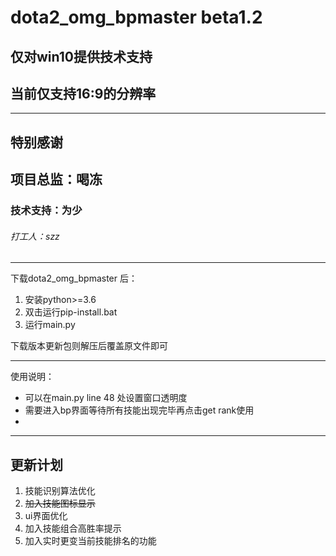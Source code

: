 # dota2_omg_bpmaster beta1.2
## 仅对win10提供技术支持
## 当前仅支持16:9的分辨率
***
## 特别感谢 
## 项目总监：喝冻
### 技术支持：为少
###### 打工人：szz
***
下载dota2_omg_bpmaster 后：
1. 安装python>=3.6
2. 双击运行pip-install.bat
3. 运行main.py

下载版本更新包则解压后覆盖原文件即可
***
使用说明：
* 可以在main.py line 48 处设置窗口透明度
* 需要进入bp界面等待所有技能出现完毕再点击get rank使用
* 
***
## 更新计划
1. 技能识别算法优化
2. ~~加入技能图标显示~~
3. ui界面优化
4. 加入技能组合高胜率提示
5. 加入实时更变当前技能排名的功能


